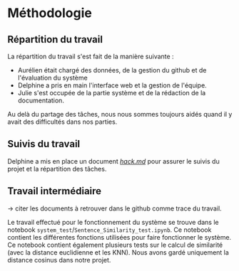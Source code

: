 # Méthodologie 

## Répartition du travail 

La répartition du travail s'est fait de la manière suivante : 
- Aurélien était chargé des données, de la gestion du github et de l'évaluation du système 
- Delphine a pris en main l'interface web et la gestion de l'équipe.
- Julie s'est occupée de la partie système et de la rédaction de la documentation. 

Au delà du partage des tâches, nous nous sommes toujours aidés quand il y avait des difficultés dans nos parties. 

## Suivis du travail 

Delphine a mis en place un document [*hack.md*](https://hackmd.io/13aKsikiTVmVB0Kd4qSuYw?both) pour assurer le suivis du projet et la répartition des tâches. 

## Travail intermédiaire

-> citer les documents à retrouver dans le github comme trace du travail. 

Le travail effectué pour le fonctionnement du système se trouve dans le notebook `system_test`/`Sentence_Similarity_test.ipynb`. Ce notebook contient les différentes fonctions utilisées pour faire fonctionner le système. Ce notebook contient également plusieurs tests sur le calcul de similarité (avec la distance euclidienne et les KNN). Nous avons gardé uniquement la distance cosinus dans notre projet.
